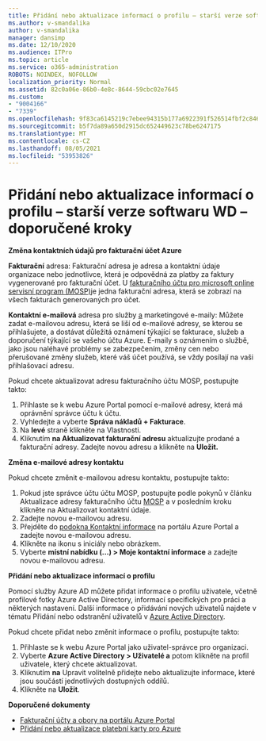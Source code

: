 ```yaml
---
title: Přidání nebo aktualizace informací o profilu – starší verze softwaru WD – doporučené kroky
ms.author: v-smandalika
author: v-smandalika
manager: dansimp
ms.date: 12/10/2020
ms.audience: ITPro
ms.topic: article
ms.service: o365-administration
ROBOTS: NOINDEX, NOFOLLOW
localization_priority: Normal
ms.assetid: 82c0a06e-86b0-4e8c-8644-59cbc02e7645
ms.custom:
- "9004166"
- "7339"
ms.openlocfilehash: 9f83ca6145219c7ebee94315b177a6922391f526514fbf2c846f9a26a44228ba
ms.sourcegitcommit: b5f7da89a650d2915dc652449623c78be6247175
ms.translationtype: MT
ms.contentlocale: cs-CZ
ms.lasthandoff: 08/05/2021
ms.locfileid: "53953826"
---
```

# <a name="add-or-update-profile-information---legacy-wd---recommended-steps"></a>Přidání nebo aktualizace informací o profilu – starší verze softwaru WD – doporučené kroky

**Změna kontaktních údajů pro fakturační účet Azure**

**Fakturační** adresa: Fakturační adresa je adresa a kontaktní údaje organizace nebo jednotlivce, která je odpovědná za platby za faktury vygenerované pro fakturační účet. U [fakturačního účtu pro microsoft online servisní program (MOSP)](https://docs.microsoft.com/azure/cost-management-billing/manage/change-azure-account-profile#update-an-mosp-billing-account-address)je jedna fakturační adresa, která se zobrazí na všech fakturách generovaných pro účet.

**Kontaktní e-mailová** adresa pro služby [a](https://docs.microsoft.com/azure/cost-management-billing/manage/change-azure-account-profile#change-your-contact-email-address) marketingové e-maily: Můžete zadat e-mailovou adresu, která se liší od e-mailové adresy, se kterou se přihlašujete, a dostávat důležitá oznámení týkající se fakturace, služeb a doporučení týkající se vašeho účtu Azure. E-maily s oznámením o službě, jako jsou naléhavé problémy se zabezpečením, změny cen nebo přerušované změny služeb, které váš účet používá, se vždy posílají na vaši přihlašovací adresu.

Pokud chcete aktualizovat adresu fakturačního účtu MOSP, postupujte takto:
1. Přihlaste se k webu Azure Portal pomocí e-mailové adresy, která má oprávnění správce účtu k účtu.
2. Vyhledejte a vyberte **Správa nákladů + Fakturace**. 
3. Na **levé** straně klikněte na Vlastnosti. 
4. Kliknutím **na Aktualizovat fakturační adresu** aktualizujte prodané a fakturační adresy. Zadejte novou adresu a klikněte na **Uložit.**

**Změna e-mailové adresy kontaktu** 

Pokud chcete změnit e-mailovou adresu kontaktu, postupujte takto:
1. Pokud jste správce účtu účtu MOSP, postupujte podle pokynů v článku Aktualizace  adresy fakturačního účtu [MOSP](https://docs.microsoft.com/azure/cost-management-billing/manage/change-azure-account-profile#update-an-mosp-billing-account-address) a v posledním kroku klikněte na Aktualizovat kontaktní údaje. 
2. Zadejte novou e-mailovou adresu. 
3. Přejděte do [podokna Kontaktní informace](https://ms.portal.azure.com/) na portálu Azure Portal a zadejte novou e-mailovou adresu. 
4. Klikněte na ikonu s iniciály nebo obrázkem. 
5. Vyberte **místní nabídku (...) > Moje kontaktní informace** a zadejte novou e-mailovou adresu.

**Přidání nebo aktualizace informací o profilu**

Pomocí služby Azure AD můžete přidat informace o profilu uživatele, včetně profilové fotky Azure Active Directory, informací specifických pro práci a některých nastavení. Další informace o přidávání nových uživatelů najdete v tématu Přidání nebo odstranění uživatelů v [Azure Active Directory](https://docs.microsoft.com/azure/active-directory/fundamentals/add-users-azure-active-directory).

Pokud chcete přidat nebo změnit informace o profilu, postupujte takto:

1. Přihlaste se k webu Azure Portal jako uživatel-správce pro organizaci.
2. Vyberte **Azure Active Directory > Uživatelé a** potom klikněte na profil uživatele, který chcete aktualizovat. 
3. Kliknutím **na** Upravit volitelně přidejte nebo aktualizujte informace, které jsou součástí jednotlivých dostupných oddílů. 
4. Klikněte na **Uložit**.

**Doporučené dokumenty**

- [Fakturační účty a obory na portálu Azure Portal](https://docs.microsoft.com/azure/cost-management-billing/manage/view-all-accounts) 
- [Přidání nebo aktualizace platební karty pro Azure](https://docs.microsoft.com/azure/cost-management-billing/manage/change-credit-card)


